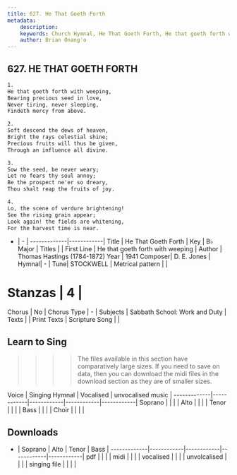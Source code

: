 ```yaml
---
title: 627. He That Goeth Forth
metadata:
    description: 
    keywords: Church Hymnal, He That Goeth Forth, He that goeth forth with weeping , 
    author: Brian Onang'o
---
```



## 627. HE THAT GOETH FORTH

```txt
1.
He that goeth forth with weeping,
Bearing precious seed in love, 
Never tiring, never sleeping, 
Findeth mercy from above. 

2.
Soft descend the dews of heaven, 
Bright the rays celestial shine; 
Precious fruits will thus be given, 
Through an influence all divine. 

3.
Sow the seed, be never weary; 
Let no fears thy soul annoy; 
Be the prospect ne'er so dreary, 
Thou shalt reap the fruits of joy. 

4.
Lo, the scene of verdure brightening! 
See the rising grain appear; 
Look again! the fields are whitening, 
For the harvest time is near.
```

- |   -  |
-------------|------------|
Title | He That Goeth Forth |
Key | B♭ Major |
Titles |  |
First Line | He that goeth forth with weeping  |
Author | Thomas Hastings (1784-1872)
Year | 1941
Composer| D. E. Jones |
Hymnal|  - |
Tune| STOCKWELL |
Metrical pattern | |
# Stanzas | 4 |
Chorus | No |
Chorus Type | - |
Subjects | Sabbath School: Work and Duty |
Texts |  |
Print Texts | 
Scripture Song |  |
  
## Learn to Sing

>>>> The files available in this section have comparatively large sizes. If you need to save on data, then you can download the midi files in the download section as they are of smaller sizes.

Voice |  Singing Hymnal | Vocalised | unvocalised music |
-------------|------------|------------|------------|------------|
Soprano | | | |
Alto | | | |
Tenor | | | |
Bass | | | |
Choir | | | |

## Downloads

- |  Soprano | Alto | Tenor | Bass |
-------------|------------|------------|------------|------------|
pdf | | | |
midi | | | |
vocalised | | | |
unvolcalised | | | |
singing file | | | |
  